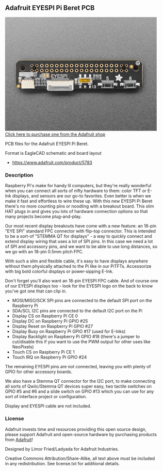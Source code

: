 ## Adafruit EYESPI Pi Beret PCB

<a href="http://www.adafruit.com/products/5783"><img src="assets/5783.jpg?raw=true" width="500px"><br/>
Click here to purchase one from the Adafruit shop</a>

PCB files for the Adafruit EYESPI Pi Beret. 

Format is EagleCAD schematic and board layout
* https://www.adafruit.com/product/5783

### Description

Raspberry Pi's make for handy lil computers, but they're really wonderful when you can connect all sorts of nifty hardware to them: color TFT or E-Ink displays, and sensors are our go-to favorites. Even better is when we make it fast and effortless to wire these up. With this new EYESPI Pi Beret there's no more counting pins or noodling with a breakout board. This slim HAT plugs in and gives you lots of hardware connection options so that many projects become plug-and-play.

Our most recent display breakouts have come with a new feature: an 18-pin "EYE SPI" standard FPC connector with flip-top connector. This is intended to be a sort-of "STEMMA QT for displays" - a way to quickly connect and extend display wiring that uses a lot of SPI pins. In this case we need a lot of SPI and accessory pins, and we want to be able to use long distances, so we go with an 18-pin 0.5mm pitch FPC.

With such a slim and flexible cable, it's easy to have displays anywhere without them physically attached to the Pi like in our PiTFTs. Accessorize with big bold colorful displays or power-sipping E-Ink. 

Don't forget you'll also want an 18-pin EYESPI FPC cable. And of course one of our EYESPI displays too - look for the EYESPI logo on the back to know you've got one that can clip in.

* MOSI/MISO/SCK SPI pins are connected to the default SPI port on the Raspberry Pi
* SDA/SCL I2C pins are connected to the default I2C port on the Pi
* Display CS on Raspberry Pi CE 0
* Display DC on Raspberry Pi GPIO #25
* Display Reset on Raspberry Pi GPIO #27
* Display Busy on Raspberry Pi GPIO #17 (used for E-Inks)
* Display Backlight on Raspberry Pi GPIO #18 (there's a jumper to cut/disable this if you want to use the PWM output for other uses like NeoPixels)
* Touch CS on Raspberry Pi CE 1
* Touch IRQ on Raspberry Pi GPIO #24

The remaining EYESPI pins are not connected, leaving you with plenty of GPIO for other accessory boards.

We also have a Stemma QT connector for the I2C port, to make connecting all sorts of Qwiic/Stemma QT devices super easy, two tactile switches on GPIO #5 and #6 and a slide switch on GPIO #13 which you can use for any sort of interface project or configuration.

Display and EYESPI cable are not included.

### License

Adafruit invests time and resources providing this open source design, please support Adafruit and open-source hardware by purchasing products from [Adafruit](https://www.adafruit.com)!

Designed by Limor Fried/Ladyada for Adafruit Industries.

Creative Commons Attribution/Share-Alike, all text above must be included in any redistribution. 
See license.txt for additional details.
